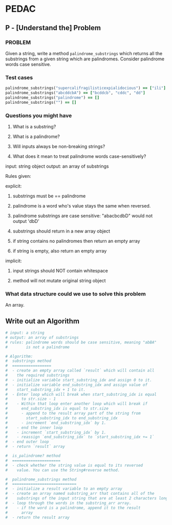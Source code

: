 # PEDAC #

## P - [Understand the] Problem ##

### PROBLEM ###

Given a string, write a method `palindrome_substrings` which returns all the substrings from a given string which are palindromes. Consider palindrome words case sensitive.

### Test cases ###

```ruby
palindrome_substrings("supercalifragilisticexpialidocious") == ["ili"]
palindrome_substrings("abcddcbA") == ["bcddcb", "cddc", "dd"]
palindrome_substrings("palindrome") == []
palindrome_substrings("") == []
```

### Questions you might have ###
  
  1. What is a substring?

  2. What is a palindrome?

  3. Will inputs always be non-breaking strings?

  4. What does it mean to treat palindrome words case-sensitively?

input: string object
output: an array of substrings
  
Rules given:

explicit:
  
  1. substrings must be == palindrome

  2. palindrome is a word who's value stays the same when reversed.
  
  3. palindrome substrings are case sensitive: "abacbcdbD" would not output 'dbD'
  
  4. substrings should return in a new array object
  
  5. if string contains no palindromes then return an empty array
  
  6. if string is empty, also return an empty array

implicit:
  
  1. input strings should NOT contain whitespace
  
  2. method will not mutate original string object

### What data structure could we use to solve this problem ###

An array.

## Write out an Algorithm ##

``` ruby 
# input: a string
# output: an array of substrings
# rules: palindrome words should be case sensitive, meaning "abBA"
#        is not a palindrome

# Algorithm:
#  substrings method
#  =================
#  - create an empty array called `result` which will contain all
#    the required substrings
#  - initialize variable start_substring_idx and assign 0 to it.
#  - initialize variable end_substring_idx and assign value of
#    start_substring_idx + 1 to it.
#  - Enter loop which will break when start_substring_idx is equal
#      to str.size - 1
#    - Within that loop enter another loop which will break if
#      end_substring_idx is equal to str.size
#      - append to the result array part of the string from
#        start_substring_idx to end_substring_idx
#      - increment `end_substring_idx` by 1.
#    - end the inner loop
#    - increment `start_substring_idx` by 1.
#    - reassign `end_substring_idx` to `start_substring_idx += 1`
#  - end outer loop
#  - return `result` array

#  is_palindrome? method
#  =====================
#  - check whether the string value is equal to its reversed
#    value. You can use the String#reverse method.

#  palindrome_substrings method
#  ============================
#  - initialize a result variable to an empty array
#  - create an array named substring_arr that contains all of the
#    substrings of the input string that are at least 2 characters long.
#  - loop through the words in the substring_arr array.
#    - if the word is a palindrome, append it to the result
#      array
#  - return the result array
```
